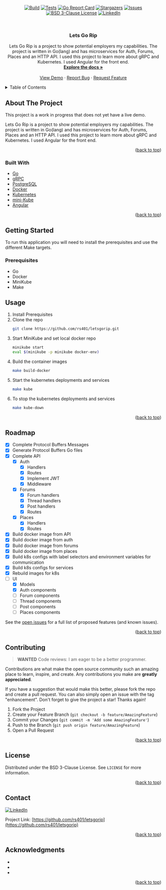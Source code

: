<div id="top"></div>
<!--
*** Thanks for checking out the Best-README-Template. If you have a suggestion
*** that would make this better, please fork the repo and create a pull request
*** or simply open an issue with the tag "enhancement".
*** Don't forget to give the project a star!
*** Thanks again! Now go create something AMAZING! :D
-->



<!-- PROJECT SHIELDS -->
<!--
*** I'm using markdown "reference style" links for readability.
*** Reference links are enclosed in brackets [ ] instead of parentheses ( ).
*** See the bottom of this document for the declaration of the reference variables
*** for contributors-url, forks-url, etc. This is an optional, concise syntax you may use.
*** https://www.markdownguide.org/basic-syntax/#reference-style-links
-->
<div align="center">

[![Build][actions-build-shield]][actions-build-url]
[![Tests][actions-tests-shield]][actions-tests-url]
[![Go Report Card](https://goreportcard.com/badge/github.com/rs401/letsgorip)](https://goreportcard.com/report/github.com/rs401/letsgorip)
[![Stargazers][stars-shield]][stars-url]
[![Issues][issues-shield]][issues-url]
[![BSD 3-Clause License][license-shield]][license-url]
[![LinkedIn][linkedin-shield]][linkedin-url]

</div>


<!-- PROJECT LOGO -->
<br />
<div align="center">

<h3 align="center">Lets Go Rip</h3>

  <p align="center">
    Lets Go Rip is a project to show potential employers my capabilities. The project is written in Go(lang) and has microservices for Auth, Forums, Places and an HTTP API. I used this project to learn more about gRPC and Kubernetes. I used Angular for the front end.
    <br />
    <a href="https://github.com/rs401/letsgorip"><strong>Explore the docs »</strong></a>
    <br />
    <br />
    <a href="https://github.com/rs401/letsgorip">View Demo</a>
    ·
    <a href="https://github.com/rs401/letsgorip/issues">Report Bug</a>
    ·
    <a href="https://github.com/rs401/letsgorip/issues">Request Feature</a>
  </p>
</div>



<!-- TABLE OF CONTENTS -->
<details>
  <summary>Table of Contents</summary>
  <ol>
    <li>
      <a href="#about-the-project">About The Project</a>
      <ul>
        <li><a href="#built-with">Built With</a></li>
      </ul>
    </li>
    <li>
      <a href="#getting-started">Getting Started</a>
      <ul>
        <li><a href="#prerequisites">Prerequisites</a></li>
      </ul>
    </li>
    <li><a href="#usage">Example Usage</a></li>
    <li><a href="#roadmap">Roadmap</a></li>
    <li><a href="#contributing">Contributing</a></li>
    <li><a href="#license">License</a></li>
    <li><a href="#contact">Contact</a></li>
    <li><a href="#acknowledgments">Acknowledgments</a></li>
  </ol>
</details>



<!-- ABOUT THE PROJECT -->
## About The Project

This project is a work in progress that does not yet have a live demo.

Lets Go Rip is a project to show potential employers my capabilities. The project is written in Go(lang) and has microservices for Auth, Forums, Places and an HTTP API. I used this project to learn more about gRPC and Kubernetes. I used Angular for the front end.

<p align="right">(<a href="#top">back to top</a>)</p>



### Built With

* [Go](https://go.dev/)
* [gRPC](https://grpc.io/)
* [PostgreSQL](https://www.postgresql.org/)
* [Docker](https://www.docker.com/)
* [Kubernetes](https://kubernetes.io/)
* [mini-Kube](https://github.com/kubernetes/minikube)
* [Angular](https://angular.io/)

<p align="right">(<a href="#top">back to top</a>)</p>



<!-- GETTING STARTED -->
## Getting Started

To run this application you will need to install the prerequisites and use the different Make targets.

### Prerequisites

* Go
* Docker
* MiniKube
* Make


<!-- USAGE EXAMPLES -->
## Usage

1. Install Prerequisites
2. Clone the repo
   ```sh
   git clone https://github.com/rs401/letsgorip.git
   ```
3. Start MiniKube and set local docker repo
   ```sh
   minikube start
   eval $(minikube -p minikube docker-env)
   ```
4. Build the container images
   ```sh
   make build-docker
   ```
5. Start the kubernetes deployments and services
   ```sh
   make kube
   ```
6. To stop the kubernetes deployments and services
   ```sh
   make kube-down
   ```


<p align="right">(<a href="#top">back to top</a>)</p>



<!-- ROADMAP -->
## Roadmap

- [x] Complete Protocol Buffers Messages
- [x] Generate Protocol Buffers Go files
- [x] Complete API
    - [x] Auth
        - [x] Handlers
        - [x] Routes
        - [x] Implement JWT 
        - [x] Middleware
    - [x] Forums
        - [x] Forum handlers
        - [x] Thread handlers
        - [x] Post handlers
        - [x] Routes
    - [x] Places
        - [x] Handlers
        - [x] Routes
- [x] Build docker image from API
- [x] Build docker image from auth
- [x] Build docker image from forums
- [x] Build docker image from places
- [x] Build k8s configs with label selectors and environment variables for communication
- [x] Build k8s configs for services
- [x] Rebuild images for k8s
- [ ] UI
    - [x] Models
    - [x] Auth components
    - [ ] Forum components
    - [ ] Thread components
    - [ ] Post components
    - [ ] Places components

See the [open issues](https://github.com/rs401/letsgorip/issues) for a full list of proposed features (and known issues).

<p align="right">(<a href="#top">back to top</a>)</p>



<!-- CONTRIBUTING -->
## Contributing

> **WANTED** Code reviews: I am eager to be a better programmer.

Contributions are what make the open source community such an amazing place to learn, inspire, and create. Any contributions you make are **greatly appreciated**.

If you have a suggestion that would make this better, please fork the repo and create a pull request. You can also simply open an issue with the tag "enhancement".
Don't forget to give the project a star! Thanks again!

1. Fork the Project
2. Create your Feature Branch (`git checkout -b feature/AmazingFeature`)
3. Commit your Changes (`git commit -m 'Add some AmazingFeature'`)
4. Push to the Branch (`git push origin feature/AmazingFeature`)
5. Open a Pull Request

<p align="right">(<a href="#top">back to top</a>)</p>



<!-- LICENSE -->
## License

Distributed under the BSD 3-Clause License. See `LICENSE` for more information.

<p align="right">(<a href="#top">back to top</a>)</p>



<!-- CONTACT -->
## Contact

[![LinkedIn][linkedin-shield]][linkedin-url]

Project Link: [https://github.com/rs401/letsgorip](https://github.com/rs401/letsgorip)

<p align="right">(<a href="#top">back to top</a>)</p>



<!-- ACKNOWLEDGMENTS -->
## Acknowledgments

* []()
* []()
* []()

<p align="right">(<a href="#top">back to top</a>)</p>



<!-- MARKDOWN LINKS & IMAGES -->
<!-- https://www.markdownguide.org/basic-syntax/#reference-style-links -->
[stars-shield]: https://img.shields.io/github/stars/rs401/letsgorip.svg?style=plastic
[stars-url]: https://github.com/rs401/letsgorip/stargazers
[issues-shield]: https://img.shields.io/github/issues/rs401/letsgorip.svg?style=plastic
[issues-url]: https://github.com/rs401/letsgorip/issues
[license-shield]: https://img.shields.io/github/license/rs401/letsgorip.svg?style=plastic
[license-url]: https://github.com/rs401/letsgorip/blob/main/LICENSE
[linkedin-shield]: https://img.shields.io/badge/-LinkedIn-black.svg?style=plastic&logo=linkedin&colorB=555
[linkedin-url]: https://linkedin.com/in/richard-stadnick-3b4ab53b
[product-screenshot]: images/screenshot.png
[actions-tests-shield]: https://github.com/rs401/letsgorip/actions/workflows/tests.yaml/badge.svg
[actions-tests-url]: https://github.com/rs401/letsgorip/actions/workflows/tests.yaml
[actions-build-shield]: https://github.com/rs401/letsgorip/actions/workflows/build.yaml/badge.svg
[actions-build-url]: https://github.com/rs401/letsgorip/actions/workflows/build.yaml
[stars-shield]: https://img.shields.io/github/stars/rs401/letsgorip.svg?style=plastic
[stars-url]: https://github.com/rs401/letsgorip./stargazers